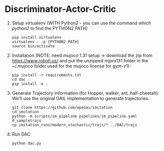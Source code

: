 # Discriminator-Actor-Critic

1. Setup virtualenv (WITH Python2 - you can use the command *which python2* to find the PYTHON2 PATH)
	```
    pip install virtualenv
	virtualenv . -p {PYTHON2 PATH}
	source bin/activate
	```

2. Installation (NOTE: need mujoco 1.31 setup -> download the zip from https://www.roboti.us/ and put the unzipped mjpro131 folder in the ~/.mujoco folder used for the mujoco license for gym-v1):
	```
    pip install -r requirements.txt
    cd dac
    pip install -e .
    ```

3. Generate Trajectory Information (for Hopper, walker, ant, half-cheetah):
    We'll use the original GAIL implementation to generate trajectories.

    ```
    git clone https://github.com/openai/imitation
    cd imitation
    python -m scripts/im_pipeline pipelines/im_pipeline.yaml 0_sampletrajs
    cp imitation_runs/modern_stochastic/trajs/* ../DAC/trajs
    ```
4. Run DAC

    ```
    python dac.py
    ```

